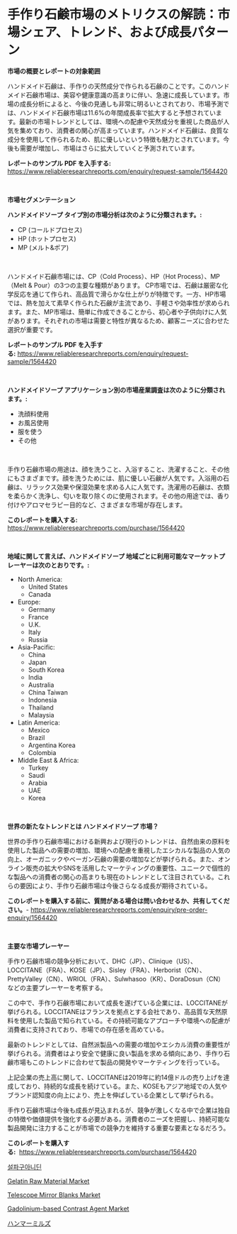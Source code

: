 <p><h1>手作り石鹸市場のメトリクスの解読：市場シェア、トレンド、および成長パターン</h1></p><p><strong>市場の概要とレポートの対象範囲</strong></p>
<p><p>ハンドメイド石鹸は、手作りの天然成分で作られる石鹸のことです。このハンドメイド石鹸市場は、美容や健康意識の高まりに伴い、急速に成長しています。市場の成長分析によると、今後の見通しも非常に明るいとされており、市場予測では、ハンドメイド石鹸市場は11.6%の年間成長率で拡大すると予想されています。最新の市場トレンドとしては、環境への配慮や天然成分を重視した商品が人気を集めており、消費者の関心が高まっています。ハンドメイド石鹸は、良質な成分を使用して作られるため、肌に優しいという特徴も魅力とされています。今後も需要が増加し、市場はさらに拡大していくと予測されています。</p></p>
<p><strong>レポートのサンプル PDF を入手する:</strong> <a href="https://www.reliableresearchreports.com/enquiry/request-sample/1564420">https://www.reliableresearchreports.com/enquiry/request-sample/1564420</a></p>
<p>&nbsp;</p>
<p><strong>市場セグメンテーション</strong></p>
<p><strong>ハンドメイドソープ タイプ別の市場分析は次のように分類されます。:</strong></p>
<p><ul><li>CP (コールドプロセス)</li><li>HP (ホットプロセス)</li><li>MP (メルト&ポア)</li></ul></p>
<p>&nbsp;</p>
<p><p>ハンドメイド石鹸市場には、CP（Cold Process）、HP（Hot Process）、MP（Melt & Pour）の3つの主要な種類があります。 CP市場では、石鹸は厳密な化学反応を通じて作られ、高品質で滑らかな仕上がりが特徴です。一方、HP市場では、熱を加えて素早く作られた石鹸が主流であり、手軽さや効率性が求められます。また、MP市場は、簡単に作成できることから、初心者や子供向けに人気があります。それぞれの市場は需要と特性が異なるため、顧客ニーズに合わせた選択が重要です。</p></p>
<p><strong>レポートのサンプル PDF を入手する:</strong>&nbsp;<a href="https://www.reliableresearchreports.com/enquiry/request-sample/1564420">https://www.reliableresearchreports.com/enquiry/request-sample/1564420</a></p>
<p>&nbsp;</p>
<p><strong> ハンドメイドソープ アプリケーション別の市場産業調査は次のように分類されます。:</strong></p>
<p><ul><li>洗顔料使用</li><li>お風呂使用</li><li>服を使う</li><li>その他</li></ul></p>
<p>&nbsp;</p>
<p><p>手作り石鹸市場の用途は、顔を洗うこと、入浴すること、洗濯すること、その他にもさまざまです。顔を洗うためには、肌に優しい石鹸が人気です。入浴用の石鹸は、リラックス効果や保湿効果を求める人に人気です。洗濯用の石鹸は、衣類を柔らかく洗浄し、匂いを取り除くのに使用されます。その他の用途では、香り付けやアロマセラピー目的など、さまざまな市場が存在します。</p></p>
<p><strong>このレポートを購入する:</strong>&nbsp; <a href="https://www.reliableresearchreports.com/purchase/1564420">https://www.reliableresearchreports.com/purchase/1564420</a></p>
<p>&nbsp;</p>
<p><strong>地域に関して言えば、ハンドメイドソープ 地域ごとに利用可能なマーケットプレーヤーは次のとおりです。:</strong></p>
<p><ul>
    <li>
        North America:
        <ul>
            <li>United States</li>
            <li>Canada</li>
        </ul>
    </li>
    <li>
        Europe:
        <ul>
            <li>Germany</li>
            <li>France</li>
            <li>U.K.</li>
            <li>Italy</li>
            <li>Russia</li>
        </ul>
    </li>
    <li>
        Asia-Pacific:
        <ul>
            <li>China</li>
            <li>Japan</li>
            <li>South Korea</li>
            <li>India</li>
            <li>Australia</li>
            <li>China Taiwan</li>
            <li>Indonesia</li>
            <li>Thailand</li>
            <li>Malaysia</li>
        </ul>
    </li>
    <li>
        Latin America:
        <ul>
            <li>Mexico</li>
            <li>Brazil</li>
            <li>Argentina Korea</li>
            <li>Colombia</li>
        </ul>
    </li>
    <li>
        Middle East & Africa:
        <ul>
            <li>Turkey</li>
            <li>Saudi</li>
            <li>Arabia</li>
            <li>UAE</li>
            <li>Korea</li>
        </ul>
    </li>
    </ul></p>
<p>&nbsp;</p>
<p><strong>世界の新たなトレンドとは ハンドメイドソープ 市場？</strong></p>
<p><p>世界の手作り石鹸市場における新興および現行のトレンドは、自然由来の原料を使用した製品への需要の増加、環境への配慮を重視したエシカルな製品の人気の向上、オーガニックやベーガン石鹸の需要の増加などが挙げられる。また、オンライン販売の拡大やSNSを活用したマーケティングの重要性、ユニークで個性的な製品への消費者の関心の高まりも現在のトレンドとして注目されている。これらの要因により、手作り石鹸市場は今後さらなる成長が期待されている。</p></p>
<p><strong>このレポートを購入する前に、質問がある場合は問い合わせるか、共有してください。</strong>- <a href="https://www.reliableresearchreports.com/enquiry/pre-order-enquiry/1564420">https://www.reliableresearchreports.com/enquiry/pre-order-enquiry/1564420</a></p>
<p>&nbsp;</p>
<p><strong>主要な市場プレーヤー</strong></p>
<p><p>手作り石鹸市場の競争分析において、DHC（JP）、Clinique（US）、LOCCITANE（FRA）、KOSE（JP）、Sisley（FRA）、Herborist（CN）、PrettyValley（CN）、WRIOL（FRA）、Sulwhasoo（KR）、DoraDosun（CN）などの主要プレーヤーを考察する。</p><p>この中で、手作り石鹸市場において成長を遂げている企業には、LOCCITANEが挙げられる。LOCCITANEはフランスを拠点とする会社であり、高品質な天然原料を使用した製品で知られている。その持続可能なアプローチや環境への配慮が消費者に支持されており、市場での存在感を高めている。</p><p>最新のトレンドとしては、自然派製品への需要の増加やエシカル消費の重要性が挙げられる。消費者はより安全で健康に良い製品を求める傾向にあり、手作り石鹸市場もこのトレンドに合わせて製品の開発やマーケティングを行っている。</p><p>上記企業の売上高に関して、LOCCITANEは2019年に約14億ドルの売り上げを達成しており、持続的な成長を続けている。また、KOSEもアジア地域での人気やブランド認知度の向上により、売上を伸ばしている企業として挙げられる。</p><p>手作り石鹸市場は今後も成長が見込まれるが、競争が激しくなる中で企業は独自の特徴や価値提供を強化する必要がある。消費者のニーズを把握し、持続可能な製品開発に注力することが市場での競争力を維持する重要な要素となるだろう。</p></p>
<p><strong>このレポートを購入する:</strong>&nbsp;&nbsp;<a href="https://www.reliableresearchreports.com/purchase/1564420">https://www.reliableresearchreports.com/purchase/1564420</a></p>
<p><p><a href="https://github.com/OwenHamiytll568745/Market-Research-Report-List-1/blob/main/48022485754.md">설파구아니딘</a></p><p><a href="https://issuu.com/reportprime-2/docs/gelatin-raw-material-market-size-2030.pptx">Gelatin Raw Material Market</a></p><p><a href="https://github.com/dringals/Market-Research-Report-List-3/blob/main/telescope-mirror-blanks-market.md">Telescope Mirror Blanks Market</a></p><p><a href="https://issuu.com/reportprime-2/docs/gadolinium-based-contrast-agent-market-size-2030.p">Gadolinium-based Contrast Agent Market</a></p><p><a href="https://github.com/dandier2003/Market-Research-Report-List-1/blob/main/78414156435.md">ハンマーミルズ</a></p></p>